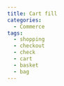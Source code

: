 ```yaml
---
title: Cart fill
categories:
  - Commerce
tags:
  - shopping
  - checkout
  - check
  - cart
  - basket
  - bag
---
```

